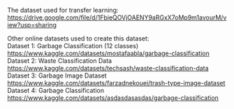 The dataset used for transfer learning: https://drive.google.com/file/d/1FbieQOVjOAENY9aRGxX7oMp9m1avourM/view?usp=sharing 

Other online datasets used to create this dataset:  
Dataset 1: Garbage Classification (12 classes) https://www.kaggle.com/datasets/mostafaabla/garbage-classification  
Dataset 2: Waste Classification Data https://www.kaggle.com/datasets/techsash/waste-classification-data  
Dataset 3: Garbage Image Dataset https://www.kaggle.com/datasets/farzadnekouei/trash-type-image-dataset  
Dataset 4: Garbage Classification https://www.kaggle.com/datasets/asdasdasasdas/garbage-classification  
